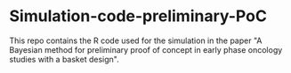 # Simulation-code-preliminary-PoC

This repo contains the R code used for the simulation in the paper "A Bayesian method for preliminary proof of concept in early phase oncology studies with a basket design".
